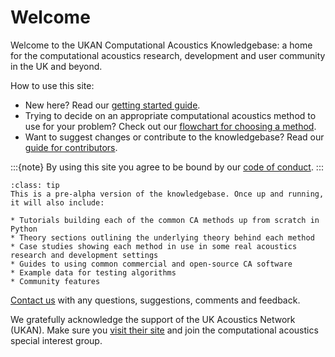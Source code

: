 # Welcome 

Welcome to the UKAN Computational Acoustics Knowledgebase: a home for the computational acoustics research, development and user community in the UK and beyond.

How to use this site:

- New here? Read our [getting started guide](about/get-started).
- Trying to decide on an appropriate computational acoustics method to use for your problem? Check out our [flowchart for choosing a method](choose/flowchart).
- Want to suggest changes or contribute to the knowledgebase? Read our [guide for contributors](about/contribution-guide).

:::{note}
By using this site you agree to be bound by our [code of conduct](about/code-of-conduct).
:::

```{admonition} More content to follow!
:class: tip
This is a pre-alpha version of the knowledgebase. Once up and running, it will also include:

* Tutorials building each of the common CA methods up from scratch in Python
* Theory sections outlining the underlying theory behind each method
* Case studies showing each method in use in some real acoustics research and development settings
* Guides to using common commercial and open-source CA software
* Example data for testing algorithms
* Community features

```

[Contact us](mailto:ukan.ca.knowledgebase@gmail.com) with any questions, suggestions, comments and feedback.

We gratefully acknowledge the support of the UK Acoustics Network (UKAN). Make sure you [visit their site](https://acoustics.ac.uk/) and join the computational acoustics special interest group.